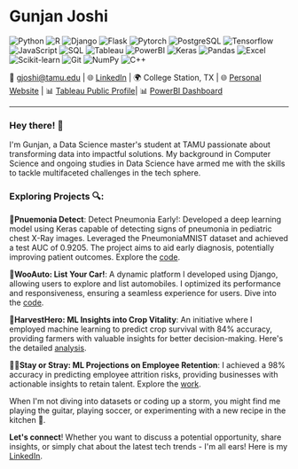 # Gunjan Joshi

![Python](https://img.shields.io/badge/-Python-black?style=flat-square&logo=Python)
![R](https://img.shields.io/badge/-R-black?style=flat-square&logo=R)
![Django](https://img.shields.io/badge/-Django-black?style=flat-square&logo=Django)
![Flask](https://img.shields.io/badge/-Flask-black?style=flat-square&logo=Flask)
![Pytorch](https://img.shields.io/badge/-PyTorch-black?style=flat-square&logo=PyTorch)
![PostgreSQL](https://img.shields.io/badge/-PostgreSQL-black?style=flat-square&logo=postgresql)
![Tensorflow](https://img.shields.io/badge/-Tensorflow-black?style=flat-square&logo=tensorflow)
![JavaScript](https://img.shields.io/badge/-JavaScript-black?style=flat-square&logo=javascript)
![SQL](https://img.shields.io/badge/-SQL-black?style=flat-square&logo=sql)
![Tableau](https://img.shields.io/badge/-Tableau-black?style=flat-square&logo=tableau)
![PowerBI](https://img.shields.io/badge/-PowerBI-black?style=flat-square&logo=powerbi)
![Keras](https://img.shields.io/badge/-Keras-black?style=flat-square&logo=keras)
![Pandas](https://img.shields.io/badge/-Pandas-black?style=flat-square&logo=pandas)
![Excel](https://img.shields.io/badge/-Excel-black?style=flat-square&logo=microsoft-excel)
![Scikit-learn](https://img.shields.io/badge/-Scikit--learn-black?style=flat-square&logo=scikit-learn)
![Git](https://img.shields.io/badge/-Git-black?style=flat-square&logo=git)
![NumPy](https://img.shields.io/badge/-NumPy-black?style=flat-square&logo=numpy)
![C++](https://img.shields.io/badge/-C++-black?style=flat-square&logo=cplusplus)

📧 [gjoshi@tamu.edu](mailto:gjoshi@tamu.edu) | 🌐 [LinkedIn](https://www.linkedin.com/in/gjoshi22/) | 🌍 College Station, TX | 🌐 [Personal Website](https://gjoshi22.github.io) | 📊 [Tableau Public Profile](https://public.tableau.com/app/profile/gunjan.joshi/vizzes)| 
📊 [PowerBI Dashboard](https://app.powerbi.com/view?r=eyJrIjoiOTQ1YjllODUtMDhlMC00MmEzLThlYTItODMyMGFkM2Y0NTYxIiwidCI6IjY4ZjM4MWUzLTQ2ZGEtNDdiOS1iYTU3LTZmMzIyYjhmMGRhMSIsImMiOjN9&pageName=ReportSection)


---

### Hey there! 👋

I'm Gunjan, a Data Science master's student at TAMU passionate about transforming data into impactful solutions. My background in Computer Science and ongoing studies in Data Science have armed me with the skills to tackle multifaceted challenges in the tech sphere.

### Exploring Projects 🔍:

🧠**Pnuemonia Detect**: Detect Pneumonia Early!: Developed a deep learning model using Keras capable of detecting signs of pneumonia in pediatric chest X-Ray images. Leveraged the PneumoniaMNIST dataset and achieved a test AUC of 0.9205. The project aims to aid early diagnosis, potentially improving patient outcomes. Explore the [code](https://github.com/gjoshi22/Medical_MNIST).

🚗**WooAuto: List Your Car!**: A dynamic platform I developed using Django, allowing users to explore and list automobiles. I optimized its performance and responsiveness, ensuring a seamless experience for users. Dive into the [code](https://github.com/gjoshi22/automobiles).

🌾**HarvestHero: ML Insights into Crop Vitality**: An initiative where I employed machine learning to predict crop survival with 84% accuracy, providing farmers with valuable insights for better decision-making. Here's the detailed [analysis](https://github.com/gjoshi22/HarvestHero-Machine-Learning-Insights-into-Crop-Vitality/blob/main/Crop_plantation_output_prediction.ipynb).

🧑‍💼**Stay or Stray: ML Projections on Employee Retention**: I achieved a 98% accuracy in predicting employee attrition risks, providing businesses with actionable insights to retain talent. Explore the [work](https://github.com/gjoshi22/Stay-or-Stray-Machine-Learning-Projections-on-Employee-Retention-/blob/main/Employee_churn_prediction_(turnover_prediction).ipynb).

When I'm not diving into datasets or coding up a storm, you might find me playing the guitar, playing soccer,  or experimenting with a new recipe in the kitchen 🍳.

**Let's connect**! Whether you want to discuss a potential opportunity, share insights, or simply chat about the latest tech trends - I'm all ears! Here is my [LinkedIn](https://www.linkedin.com/in/gjoshi22/).

